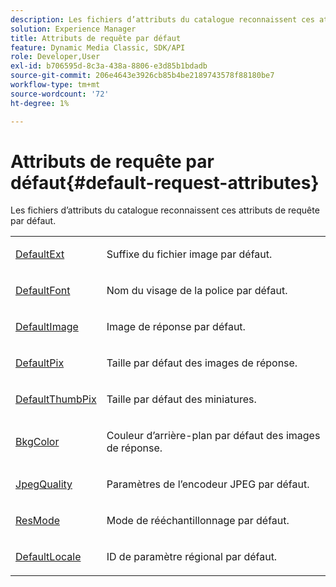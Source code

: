 ```yaml
---
description: Les fichiers d’attributs du catalogue reconnaissent ces attributs de requête par défaut.
solution: Experience Manager
title: Attributs de requête par défaut
feature: Dynamic Media Classic, SDK/API
role: Developer,User
exl-id: b706595d-8c3a-438a-8806-e3d85b1bdadb
source-git-commit: 206e4643e3926cb85b4be2189743578f88180be7
workflow-type: tm+mt
source-wordcount: '72'
ht-degree: 1%

---
```


# Attributs de requête par défaut{#default-request-attributes}

Les fichiers d’attributs du catalogue reconnaissent ces attributs de requête par défaut.

<table id="table_129CE5F9711F44D2A90ADADF5EDC3BE4"> 
 <tbody> 
  <tr> 
   <td colname="col1"> <p><span class="codeph"><a href="../../../../../../is-api/image-catalog/image-serving-api-ref/c-image-catalog-reference/c-attributes-reference/r-defaultext.md#reference-1b96c71a253049ddaeae09892d3484a0" format="dita" scope="local"> DefaultExt</a></span> </p> </td> 
   <td colname="col2"> <p> Suffixe du fichier image par défaut. </p> </td> 
  </tr> 
  <tr> 
   <td colname="col1"> <p><span class="codeph"><a href="../../../../../../is-api/image-catalog/image-serving-api-ref/c-image-catalog-reference/c-attributes-reference/r-defaultfont.md#reference-48b763ac254545e89a25c76ff7581107" format="dita" scope="local"> DefaultFont</a></span> </p> </td> 
   <td colname="col2"> <p> Nom du visage de la police par défaut. </p> </td> 
  </tr> 
  <tr> 
   <td colname="col1"> <p><span class="codeph"><a href="../../../../../../is-api/image-catalog/image-serving-api-ref/c-image-catalog-reference/c-attributes-reference/r-is-cat-defaultimage.md#reference-8e9900e129f54ed68462a3c2fc3bc433" format="dita" scope="local"> DefaultImage</a></span> </p> </td> 
   <td colname="col2"> <p> Image de réponse par défaut. </p> </td> 
  </tr> 
  <tr> 
   <td colname="col1"> <p><span class="codeph"><a href="../../../../../../is-api/image-catalog/image-serving-api-ref/c-image-catalog-reference/c-attributes-reference/r-defaultpix.md#reference-996b2c22b30f4fd9b970c84063306df1" format="dita" scope="local"> DefaultPix</a></span> </p> </td> 
   <td colname="col2"> <p> Taille par défaut des images de réponse. </p> </td> 
  </tr> 
  <tr> 
   <td colname="col1"> <p><span class="codeph"><a href="../../../../../../is-api/image-catalog/image-serving-api-ref/c-image-catalog-reference/c-attributes-reference/r-defaultthumbpix.md#reference-cf52bb74bed2466e8bc8adb0cacd6141" format="dita" scope="local"> DefaultThumbPix</a></span> </p> </td> 
   <td colname="col2"> <p> Taille par défaut des miniatures. </p> </td> 
  </tr> 
  <tr> 
   <td colname="col1"> <p><span class="codeph"><a href="../../../../../../is-api/image-catalog/image-serving-api-ref/c-image-catalog-reference/c-attributes-reference/r-bkgcolor.md#reference-ed53106ee50442d7a2dd3e1f60e6f0f8" format="dita" scope="local"> BkgColor</a></span> </p> </td> 
   <td colname="col2"> <p> Couleur d’arrière-plan par défaut des images de réponse. </p> </td> 
  </tr> 
  <tr> 
   <td colname="col1"> <p><span class="codeph"><a href="../../../../../../is-api/image-catalog/image-serving-api-ref/c-image-catalog-reference/c-attributes-reference/r-jpegquality.md#reference-4a879e7c46024c8a898a9fd226f9eb09" format="dita" scope="local"> JpegQuality</a></span> </p> </td> 
   <td colname="col2"> <p> Paramètres de l’encodeur JPEG par défaut. </p> </td> 
  </tr> 
  <tr> 
   <td colname="col1"> <p><span class="codeph"><a href="../../../../../../is-api/image-catalog/image-serving-api-ref/c-image-catalog-reference/c-attributes-reference/r-is-cat-resmode.md#reference-609095ef568743a086f28d87c54dafa2" format="dita" scope="local"> ResMode</a></span> </p> </td> 
   <td colname="col2"> <p> Mode de rééchantillonnage par défaut. </p> </td> 
  </tr> 
  <tr> 
   <td colname="col1"> <p><span class="codeph"><a href="../../../../../../is-api/image-catalog/image-serving-api-ref/c-image-catalog-reference/c-attributes-reference/r-defaultlocale.md#reference-69462ad9923f464f80c2c012342a6b6b" format="dita" scope="local"> DefaultLocale</a></span> </p> </td> 
   <td colname="col2"> <p> ID de paramètre régional par défaut. </p> </td> 
  </tr> 
 </tbody> 
</table>
